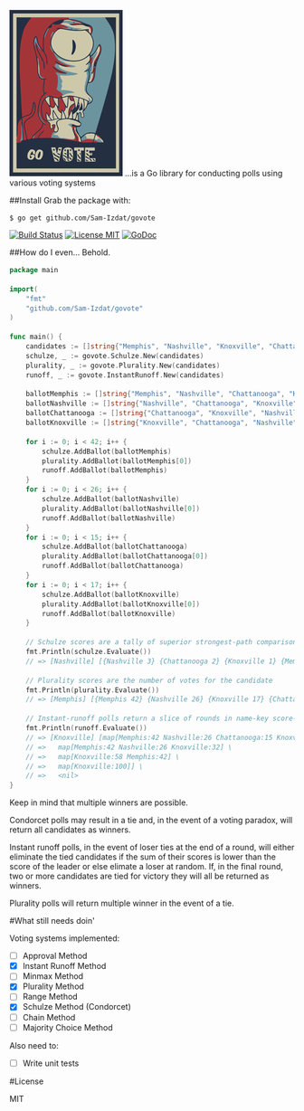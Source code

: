 
![govote](doc/logo.png)
...is a Go library for conducting polls using various voting systems

##Install
Grab the package with: 

    $ go get github.com/Sam-Izdat/govote

[![Build Status](http://drone.io/github.com/Sam-Izdat/govote/status.png)](https://drone.io/github.com/Sam-Izdat/govote/latest) 
[![License MIT](http://img.shields.io/badge/license-MIT-red.svg?style=flat-square)](http://opensource.org/licenses/MIT)
[![GoDoc](http://img.shields.io/badge/doc-REFERENCE-blue.svg?style=flat-square)](https://godoc.org/github.com/Sam-Izdat/govote)

##How do I even...
Behold.
```go
package main

import(
    "fmt"
    "github.com/Sam-Izdat/govote"
)

func main() {
    candidates := []string{"Memphis", "Nashville", "Knoxville", "Chattanooga"}
    schulze, _ := govote.Schulze.New(candidates)
    plurality, _ := govote.Plurality.New(candidates)
    runoff, _ := govote.InstantRunoff.New(candidates)

    ballotMemphis := []string{"Memphis", "Nashville", "Chattanooga", "Knoxville"}
    ballotNashville := []string{"Nashville", "Chattanooga", "Knoxville", "Memphis"}
    ballotChattanooga := []string{"Chattanooga", "Knoxville", "Nashville", "Memphis"}
    ballotKnoxville := []string{"Knoxville", "Chattanooga", "Nashville", "Memphis"}

    for i := 0; i < 42; i++ {
        schulze.AddBallot(ballotMemphis)
        plurality.AddBallot(ballotMemphis[0])
        runoff.AddBallot(ballotMemphis)
    }
    for i := 0; i < 26; i++ {
        schulze.AddBallot(ballotNashville)
        plurality.AddBallot(ballotNashville[0])
        runoff.AddBallot(ballotNashville)
    }
    for i := 0; i < 15; i++ {
        schulze.AddBallot(ballotChattanooga)
        plurality.AddBallot(ballotChattanooga[0])
        runoff.AddBallot(ballotChattanooga)
    }
    for i := 0; i < 17; i++ {
        schulze.AddBallot(ballotKnoxville)
        plurality.AddBallot(ballotKnoxville[0])
        runoff.AddBallot(ballotKnoxville)
    }

    // Schulze scores are a tally of superior strongest-path comparisons for the candidate
    fmt.Println(schulze.Evaluate())
    // => [Nashville] [{Nashville 3} {Chattanooga 2} {Knoxville 1} {Memphis 0}] <nil>

    // Plurality scores are the number of votes for the candidate
    fmt.Println(plurality.Evaluate())
    // => [Memphis] [{Memphis 42} {Nashville 26} {Knoxville 17} {Chattanooga 15}] <nil>

    // Instant-runoff polls return a slice of rounds in name-key score-value maps
    fmt.Println(runoff.Evaluate())
    // => [Knoxville] [map[Memphis:42 Nashville:26 Chattanooga:15 Knoxville:17] \
    // =>   map[Memphis:42 Nashville:26 Knoxville:32] \
    // =>   map[Knoxville:58 Memphis:42] \
    // =>   map[Knoxville:100]] \
    // =>   <nil>
}
```

Keep in mind that multiple winners are possible. 

Condorcet polls may result in a tie and, in the event of a voting paradox, will return all candidates as winners. 

Instant runoff polls, in the event of loser ties at the end of a round, will either eliminate the tied candidates if the sum of their scores is lower than the score of the leader or else elimate a loser at random. If, in the final round, two or more candidates are tied for victory they will all be returned as winners.

Plurality polls will return multiple winner in the event of a tie. 

#What still needs doin'

Voting systems implemented:

- [ ] Approval Method
- [x] Instant Runoff Method
- [ ] Minmax Method
- [x] Plurality Method
- [ ] Range Method
- [x] Schulze Method (Condorcet)
- [ ] Chain Method
- [ ] Majority Choice Method

Also need to:

- [ ] Write unit tests

#License

MIT